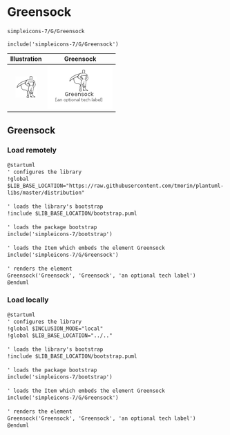 # Greensock


```text
simpleicons-7/G/Greensock
```

```text
include('simpleicons-7/G/Greensock')
```



| Illustration | Greensock |
| :---: | :---: |
| ![illustration for Illustration](../../simpleicons-7/G/Greensock.png) | ![illustration for Greensock](../../simpleicons-7/G/Greensock.Local.png) |




## Greensock

### Load remotely
```plantuml
@startuml
' configures the library
!global $LIB_BASE_LOCATION="https://raw.githubusercontent.com/tmorin/plantuml-libs/master/distribution"

' loads the library's bootstrap
!include $LIB_BASE_LOCATION/bootstrap.puml

' loads the package bootstrap
include('simpleicons-7/bootstrap')

' loads the Item which embeds the element Greensock
include('simpleicons-7/G/Greensock')

' renders the element
Greensock('Greensock', 'Greensock', 'an optional tech label')
@enduml
```

### Load locally
```plantuml
@startuml
' configures the library
!global $INCLUSION_MODE="local"
!global $LIB_BASE_LOCATION="../.."

' loads the library's bootstrap
!include $LIB_BASE_LOCATION/bootstrap.puml

' loads the package bootstrap
include('simpleicons-7/bootstrap')

' loads the Item which embeds the element Greensock
include('simpleicons-7/G/Greensock')

' renders the element
Greensock('Greensock', 'Greensock', 'an optional tech label')
@enduml
```

